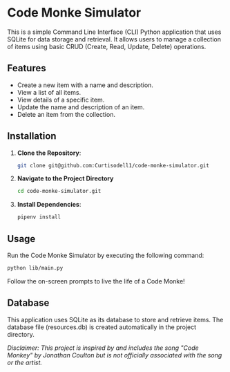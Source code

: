 # Code Monke Simulator

This is a simple Command Line Interface (CLI) Python application that uses SQLite for data storage and retrieval. It allows users to manage a collection of items using basic CRUD (Create, Read, Update, Delete) operations.

## Features

- Create a new item with a name and description.
- View a list of all items.
- View details of a specific item.
- Update the name and description of an item.
- Delete an item from the collection.

## Installation

1. **Clone the Repository**: 
   ```sh
   git clone git@github.com:Curtisodell1/code-monke-simulator.git
2. **Navigate to the Project Directory**
   ```sh
   cd code-monke-simulator.git
3. **Install Dependencies**:
   ```sh
   pipenv install

## Usage
Run the Code Monke Simulator by executing the following command:
   ```sh
   python lib/main.py
   ```
Follow the on-screen prompts to live the life of a Code Monke!

## Database
This application uses SQLite as its database to store and retrieve items. The database file (resources.db) is created automatically in the project directory.

*Disclaimer: This project is inspired by and includes the song "Code Monkey" by Jonathan Coulton but is not officially associated with the song or the artist.*
